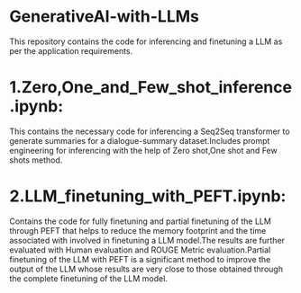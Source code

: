 # GenerativeAI-with-LLMs

This repository contains the code for inferencing and finetuning a LLM as per the application requirements.

# 1.Zero,One_and_Few_shot_inference.ipynb:
This contains the necessary code for inferencing a Seq2Seq transformer to generate summaries for a dialogue-summary dataset.Includes prompt engineering for inferencing with the help of Zero shot,One shot and Few shots method.
# 2.LLM_finetuning_with_PEFT.ipynb: 
Contains the code for fully finetuning and partial finetuning of the LLM through PEFT that helps to reduce the memory footprint and the time associated with involved in finetuning a LLM model.The results are further evaluated with Human evaluation and ROUGE Metric evaluation.Partial finetuning of the LLM with PEFT is a significant method to improve the output of the LLM whose results are very close to those obtained through the complete finetuning of the LLM model.
